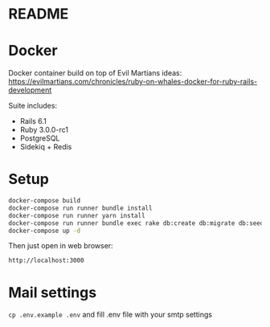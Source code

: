 # README

# Docker

Docker container build on top of Evil Martians ideas: https://evilmartians.com/chronicles/ruby-on-whales-docker-for-ruby-rails-development

Suite includes:

* Rails 6.1
* Ruby 3.0.0-rc1
* PostgreSQL
* Sidekiq + Redis
# Setup

```bash
docker-compose build
docker-compose run runner bundle install 
docker-compose run runner yarn install
docker-compose run runner bundle exec rake db:create db:migrate db:seed
docker-compose up -d
```
Then just open in web browser:

```http://localhost:3000```

# Mail settings

```cp .env.example .env```
and fill .env file with your smtp settings